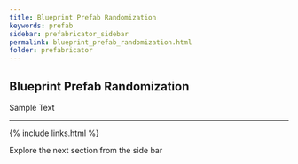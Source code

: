 ```yaml
---
title: Blueprint Prefab Randomization
keywords: prefab
sidebar: prefabricator_sidebar
permalink: blueprint_prefab_randomization.html
folder: prefabricator
---
```


## Blueprint Prefab Randomization

Sample Text


---

{% include links.html %}

Explore the next section from the side bar



